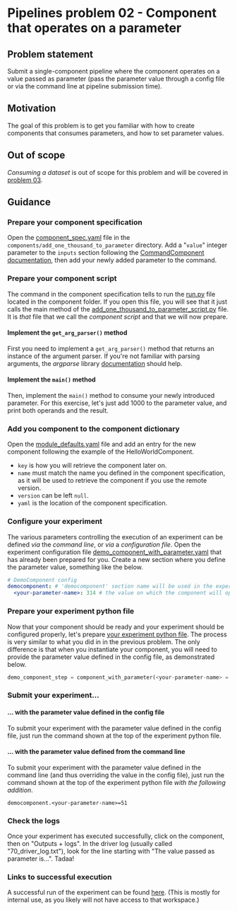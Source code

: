 # Pipelines problem 02 - Component that operates on a parameter

## Problem statement
Submit a single-component pipeline where the component operates on a value passed as parameter (pass the parameter value through a config file or via the command line at pipeline submission time).

## Motivation
The goal of this problem is to get you familiar with how to create components that consumes parameters, and how to set parameter values.

## Out of scope
_Consuming a dataset_ is out of scope for this problem and will be covered in [problem 03](./pipelines-03.md).

## Guidance

### Prepare your component specification
Open the [component_spec.yaml](../../shrike-examples/components/add_one_thousand_to_parameter/component_spec.yaml) file in the `components/add_one_thousand_to_parameter` directory. Add a "`value`" integer parameter to the `inputs` section following the [CommandComponent documentation](https://componentsdk.azurewebsites.net/components/command_component.html), then add your newly added parameter to the command.

### Prepare your component script
The command in the component specification tells to run the [run.py](../../shrike-examples/components/add_one_thousand_to_parameter/run.py) file located in the component folder. If you open this file, you will see that it just calls the main method of the [add_one_thousand_to_parameter_script.py](../../shrike-examples/contoso/add_one_thousand_to_parameter_script.py) file. It is _that_ file that we call the _component script_ and that we will now prepare.

#### Implement the `get_arg_parser()` method
First you need to implement a `get_arg_parser()` method that returns an instance of the argument parser. If you're not familiar with parsing arguments, the _argparse_ library [documentation](https://docs.python.org/3/library/argparse.html) should help.

#### Implement the `main()` method
Then, implement the `main()` method to consume your newly introduced parameter. For this exercise, let's just add 1000 to the parameter value, and print both operands and the result.

### Add you component to the component dictionary
Open the [module_defaults.yaml](../../shrike-examples/pipelines/config/modules/module_defaults.yaml) file and add an entry for the new component following the example of the HelloWorldComponent.

- `key` is how you will retrieve the component later on.
- `name` must match the name you defined in the component specification, as it will be used to retrieve the component if you use the remote version.
- `version` can be left `null`.
- `yaml` is the location of the component specification.

### Configure your experiment
The various parameters controlling the execution of an experiment can be defined _via_ the _command line_, or _via_ a _configuration file_.
Open the experiment configuration file [demo_component_with_parameter.yaml](../../shrike-examples/pipelines/config/experiments/demo_component_with_parameter.yaml) that has already been prepared for you. Create a new section where you define the parameter value, something like the below.

```yaml
# DemoComponent config
democomponent: # 'democomponent' section name will be used in the experiment python file and in the command line to refer to this set of config parameters
  <your-parameter-name>: 314 # the value on which the component will operate
```

### Prepare your experiment python file
Now that your component should be ready and your experiment should be configured properly, let's prepare [your experiment python file](../../shrike-examples/pipelines/experiments/demo_component_with_parameter.py). The process is very similar to what you did in in the previous problem. The only difference is that when you instantiate your component, you will need to provide the parameter value defined in the config file, as demonstrated below.

```python
demo_component_step = component_with_parameter(<your-parameter-name> = config.democomponent.<your-parameter-name>)
```

### Submit your experiment...

#### ... with the parameter value defined in the config file
To submit your experiment with the parameter value defined in the config file, just run the command shown at the top of the experiment python file.

#### ... with the parameter value defined from the command line
To submit your experiment with the parameter value defined in the command line (and thus overriding the value in the config file), just run the command shown at the top of the experiment python file _with the following addition_.

```
democomponent.<your-parameter-name>=51
```

### Check the logs
Once your experiment has executed successfully, click on the component, then on "Outputs + logs". In the driver log (usually called "70_driver_log.txt"), look for the line starting with "The value passed as parameter is...". Tadaa!

### Links to successful execution
A successful run of the experiment can be found [here](https://ml.azure.com/runs/d8e205df-4351-406d-a1e2-8ffbea7b9741?wsid=/subscriptions/48bbc269-ce89-4f6f-9a12-c6f91fcb772d/resourcegroups/aml1p-rg/workspaces/aml1p-ml-wus2&tid=72f988bf-86f1-41af-91ab-2d7cd011db47). (This is mostly for internal use, as you likely will not have access to that workspace.)